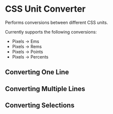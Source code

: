 # CSS Unit Converter

Performs conversions between different CSS units.

Currently supports the following conversions:

- Pixels -> Ems
- Pixels -> Rems
- Pixels -> Points
- Pixels -> Percents

## Converting One Line



## Converting Multiple Lines



## Converting Selections
